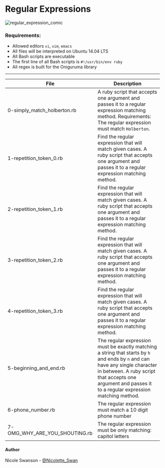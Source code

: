 # Regular Expressions
![regular_expression_comic](https://www.explainxkcd.com/wiki/images/1/14/backslashes.png)
### Requirements:
- Allowed editors `vi`, `vim`, `emacs`
- All files will be interpreted on Ubuntu 14.04 LTS
- All Bash scripts are executable
- The first line of all Bash scripts is `#!/usr/bin/env ruby`
- All regex is built for the Oniguruma library

---
File | Description
-----|------------
0-simply_match_holberton.rb | A ruby script that accepts one argument and passes it to a regular expression matching method. Requirements: The regular expression must match `Holberton`.
1-repetition_token_0.rb | Find the regular expression that will match given cases. A ruby script that accepts one argument and passes it to a regular expression matching method.
2-repetition_token_1.rb | Find the regular expression that will match given cases. A ruby script that accepts one argument and passes it to a regular expression matching method.
3-repetition_token_2.rb | Find the regular expression that will match given cases. A ruby script that accepts one argument and passes it to a regular expression matching method.
4-repetition_token_3.rb | Find the regular expression that will match given cases. A ruby script that accepts one argument and passes it to a regular expression matching method.
5-beginning_and_end.rb | The regular expression must be exactly matching a string that starts by `h` and ends by `n` and can have any single character in between. A ruby script that accepts one argument and passes it to a regular expression matching method.
6-phone_number.rb | The regular expression must match a 10 digit phone number
7-OMG_WHY_ARE_YOU_SHOUTING.rb | The regular expression must be only matching: capitol letters

#### Author
Nicole Swanson - [@Nicolette_Swan](https://twitter.com/Nicolette_Swan)
